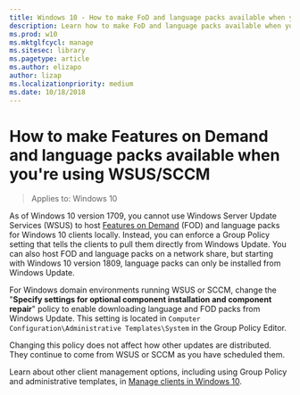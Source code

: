 ```yaml
---
title: Windows 10 - How to make FoD and language packs available when you're using WSUS/SCCM
description: Learn how to make FoD and language packs available when you're using WSUS/SCCM
ms.prod: w10
ms.mktglfcycl: manage
ms.sitesec: library
ms.pagetype: article
ms.author: elizapo
author: lizap
ms.localizationpriority: medium
ms.date: 10/18/2018
---
```

# How to make Features on Demand and language packs available when you're using WSUS/SCCM

> Applies to: Windows 10

As of Windows 10 version 1709, you cannot use Windows Server Update Services (WSUS) to host [Features on Demand](https://docs.microsoft.com/windows-hardware/manufacture/desktop/features-on-demand-v2--capabilities) (FOD) and language packs for Windows 10 clients locally. Instead, you can enforce a Group Policy setting that tells the clients to pull them directly from Windows Update. You can also host FOD and language packs on a network share, but starting with Windows 10 version 1809, language packs can only be installed from Windows Update.
 
For Windows domain environments running WSUS or SCCM, change the "**Specify settings for optional component installation and component repair**" policy to enable downloading language and FOD packs from Windows Update. This setting is located in `Computer Configuration\Administrative Templates\System` in the Group Policy Editor.

Changing this policy does not affect how other updates are distributed. They continue to come from WSUS or SCCM as you have scheduled them.

Learn about other client management options, including using Group Policy and administrative templates, in [Manage clients in Windows 10](https://docs.microsoft.com/windows/client-management/).

